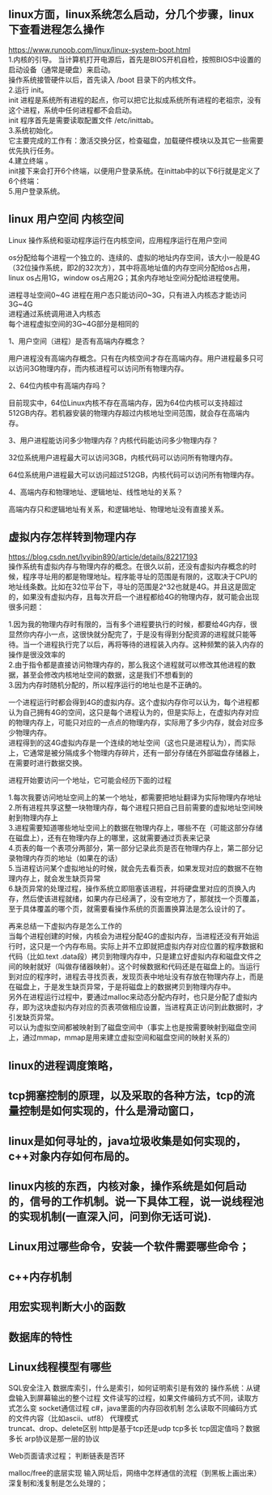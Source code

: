 ## linux方面，linux系统怎么启动，分几个步骤，linux下查看进程怎么操作   
https://www.runoob.com/linux/linux-system-boot.html   
1.内核的引导。
当计算机打开电源后，首先是BIOS开机自检，按照BIOS中设置的启动设备（通常是硬盘）来启动。    
操作系统接管硬件以后，首先读入 /boot 目录下的内核文件。     
2.运行 init。   
init 进程是系统所有进程的起点，你可以把它比拟成系统所有进程的老祖宗，没有这个进程，系统中任何进程都不会启动。   
init 程序首先是需要读取配置文件 /etc/inittab。     
3.系统初始化。      
它主要完成的工作有：激活交换分区，检查磁盘，加载硬件模块以及其它一些需要优先执行任务。     
4.建立终端 。     
init接下来会打开6个终端，以便用户登录系统。在inittab中的以下6行就是定义了6个终端：    
5.用户登录系统。   

## linux 用户空间 内核空间  
Linux 操作系统和驱动程序运行在内核空间，应用程序运行在用户空间  

os分配给每个进程一个独立的、连续的、虚拟的地址内存空间，该大小一般是4G（32位操作系统，即2的32次方），其中将高地址值的内存空间分配给os占用，linux os占用1G，window os占用2G；其余内存地址空间分配给进程使用。   

进程寻址空间0~4G
进程在用户态只能访问0~3G，只有进入内核态才能访问3G~4G    
进程通过系统调用进入内核态   
每个进程虚拟空间的3G~4G部分是相同的    


1、用户空间（进程）是否有高端内存概念？   

用户进程没有高端内存概念。只有在内核空间才存在高端内存。用户进程最多只可以访问3G物理内存，而内核进程可以访问所有物理内存。   

2、64位内核中有高端内存吗？   

目前现实中，64位Linux内核不存在高端内存，因为64位内核可以支持超过512GB内存。若机器安装的物理内存超过内核地址空间范围，就会存在高端内存。  

3、用户进程能访问多少物理内存？内核代码能访问多少物理内存？  

32位系统用户进程最大可以访问3GB，内核代码可以访问所有物理内存。  

64位系统用户进程最大可以访问超过512GB，内核代码可以访问所有物理内存。   

4、高端内存和物理地址、逻辑地址、线性地址的关系？   

高端内存只和逻辑地址有关系，和逻辑地址、物理地址没有直接关系。   

## 虚拟内存怎样转到物理内存
https://blog.csdn.net/lvyibin890/article/details/82217193     
操作系统有虚拟内存与物理内存的概念。在很久以前，还没有虚拟内存概念的时候，程序寻址用的都是物理地址。程序能寻址的范围是有限的，这取决于CPU的地址线条数。比如在32位平台下，寻址的范围是2^32也就是4G。并且这是固定的，如果没有虚拟内存，且每次开启一个进程都给4G的物理内存，就可能会出现很多问题：  

1.因为我的物理内存时有限的，当有多个进程要执行的时候，都要给4G内存，很显然你内存小一点，这很快就分配完了，于是没有得到分配资源的进程就只能等待。当一个进程执行完了以后，再将等待的进程装入内存。这种频繁的装入内存的操作是很没效率的      
2.由于指令都是直接访问物理内存的，那么我这个进程就可以修改其他进程的数据，甚至会修改内核地址空间的数据，这是我们不想看到的     
3.因为内存时随机分配的，所以程序运行的地址也是不正确的。       

一个进程运行时都会得到4G的虚拟内存。这个虚拟内存你可以认为，每个进程都认为自己拥有4G的空间，这只是每个进程认为的，但是实际上，在虚拟内存对应的物理内存上，可能只对应的一点点的物理内存，实际用了多少内存，就会对应多少物理内存。     
进程得到的这4G虚拟内存是一个连续的地址空间（这也只是进程认为），而实际上，它通常是被分隔成多个物理内存碎片，还有一部分存储在外部磁盘存储器上，在需要时进行数据交换。  

进程开始要访问一个地址，它可能会经历下面的过程

1.每次我要访问地址空间上的某一个地址，都需要把地址翻译为实际物理内存地址   
2.所有进程共享这整一块物理内存，每个进程只把自己目前需要的虚拟地址空间映射到物理内存上   
3.进程需要知道哪些地址空间上的数据在物理内存上，哪些不在（可能这部分存储在磁盘上），还有在物理内存上的哪里，这就需要通过页表来记录   
4.页表的每一个表项分两部分，第一部分记录此页是否在物理内存上，第二部分记录物理内存页的地址（如果在的话）   
5.当进程访问某个虚拟地址的时候，就会先去看页表，如果发现对应的数据不在物理内存上，就会发生缺页异常    
6.缺页异常的处理过程，操作系统立即阻塞该进程，并将硬盘里对应的页换入内存，然后使该进程就绪，如果内存已经满了，没有空地方了，那就找一个页覆盖，至于具体覆盖的哪个页，就需要看操作系统的页面置换算法是怎么设计的了。   

再来总结一下虚拟内存是怎么工作的    
当每个进程创建的时候，内核会为进程分配4G的虚拟内存，当进程还没有开始运行时，这只是一个内存布局。实际上并不立即就把虚拟内存对应位置的程序数据和代码（比如.text .data段）拷贝到物理内存中，只是建立好虚拟内存和磁盘文件之间的映射就好（叫做存储器映射）。这个时候数据和代码还是在磁盘上的。当运行到对应的程序时，进程去寻找页表，发现页表中地址没有存放在物理内存上，而是在磁盘上，于是发生缺页异常，于是将磁盘上的数据拷贝到物理内存中。    
另外在进程运行过程中，要通过malloc来动态分配内存时，也只是分配了虚拟内存，即为这块虚拟内存对应的页表项做相应设置，当进程真正访问到此数据时，才引发缺页异常。   
可以认为虚拟空间都被映射到了磁盘空间中（事实上也是按需要映射到磁盘空间上，通过mmap，mmap是用来建立虚拟空间和磁盘空间的映射关系的）    

## linux的进程调度策略，

## tcp拥塞控制的原理，以及采取的各种方法，tcp的流量控制是如何实现的，什么是滑动窗口，

## linux是如何寻址的，java垃圾收集是如何实现的，c++对象内存如何布局的。

## linux内核的东西，内核对象，操作系统是如何启动的，信号的工作机制。说一下具体工程，说一说线程池的实现机制(一直深入问，问到你无话可说).

## Linux用过哪些命令，安装一个软件需要哪些命令；

## c++内存机制

## 用宏实现判断大小的函数

## 数据库的特性

## Linux线程模型有哪些

SQL安全注入
数据库索引，什么是索引，如何证明索引是有效的
操作系统：从键盘输入到屏幕输出的整个过程
文件读写的过程，如果文件编码方式不同，读取方式怎么变
socket通信过程
c#，java里面的内存回收机制
怎么读取不同编码方式的文件内容（比如ascii、utf8）
代理模式  
truncat、drop、delete区别
http是基于tcp还是udp
tcp多长
tcp固定值吗？数据多长
arp协议是那一层的协议

Web页面请求过程；
判断链表是否环

malloc/free的底层实现
输入网址后，网络中怎样通信的流程（到黑板上画出来）
深复制和浅复制是怎么处理的；


